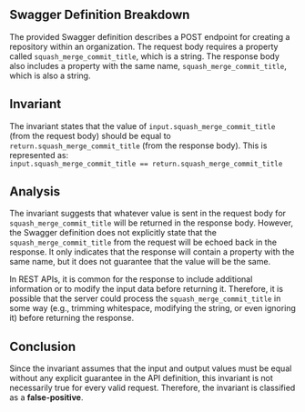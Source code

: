 ## Swagger Definition Breakdown
The provided Swagger definition describes a POST endpoint for creating a repository within an organization. The request body requires a property called `squash_merge_commit_title`, which is a string. The response body also includes a property with the same name, `squash_merge_commit_title`, which is also a string.

## Invariant
The invariant states that the value of `input.squash_merge_commit_title` (from the request body) should be equal to `return.squash_merge_commit_title` (from the response body). This is represented as:  
`input.squash_merge_commit_title == return.squash_merge_commit_title`

## Analysis
The invariant suggests that whatever value is sent in the request body for `squash_merge_commit_title` will be returned in the response body. However, the Swagger definition does not explicitly state that the `squash_merge_commit_title` from the request will be echoed back in the response. It only indicates that the response will contain a property with the same name, but it does not guarantee that the value will be the same. 

In REST APIs, it is common for the response to include additional information or to modify the input data before returning it. Therefore, it is possible that the server could process the `squash_merge_commit_title` in some way (e.g., trimming whitespace, modifying the string, or even ignoring it) before returning the response.

## Conclusion
Since the invariant assumes that the input and output values must be equal without any explicit guarantee in the API definition, this invariant is not necessarily true for every valid request. Therefore, the invariant is classified as a **false-positive**.
